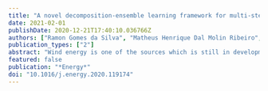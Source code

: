 ```yaml
---
title: "A novel decomposition-ensemble learning framework for multi-step ahead wind energy forecasting"
date: 2021-02-01
publishDate: 2020-12-21T17:40:10.036766Z
authors: ["Ramon Gomes da Silva", "Matheus Henrique Dal Molin Ribeiro", "Sinvaldo Rodrigues Moreno", "Viviana Cocco Mariani", "Leandro Santos Coelho"]
publication_types: ["2"]
abstract: "Wind energy is one of the sources which is still in development in Brazil. However, it already represents 17% of the National Interconnected System. Due to the high level of uncertainty and fluctuations in wind speed, predicting wind energy with high accuracy is challenging. In this context, this paper proposes a novel decomposition-ensemble learning approach that combines Complete Ensemble Empirical Mode Decomposition (CEEMD) and Stacking-ensemble learning (STACK) based on Machine Learning algorithms to forecast the wind energy of a turbine in a wind farm at Parazinho city, Brazil, using multi-step-ahead forecasting strategy. The approached forecasting models were k-Nearest Neighbors, Partial Least Squares Regression, Ridge Regression, Support Vector Regression, and Cubist Regression. Additionally, Box-Cox transformation, correlation matrix, and principal component analysis were used to pre-process the data. The performance of the proposed forecasting models was evaluated by using three performance metrics: mean absolute error, mean absolute percentage error, and root mean square error, and the Diebold-Mariano statistical test to evaluate the forecasting error signals. The proposed models outperform the CEEMD, STACK, and single models in all forecasting horizons, with a performance improvement that ranges 0.06%–97.53%. Indeed, the decomposition-ensemble learning model is an efficient and accurate model for wind energy forecasting."
featured: false
publication: "*Energy*"
doi: "10.1016/j.energy.2020.119174"
---
```


